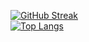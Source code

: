 [![GitHub Streak](https://github-readme-streak-stats.herokuapp.com/?user=XC0D3-X&theme=dark)](https://git.io/streak-stats)
<br>
[![Top Langs](https://github-readme-stats.vercel.app/api/top-langs/?username=XC0D3-X&layout=compact&theme=dracula)](https://github.com/anuraghazra/github-readme-stats)

